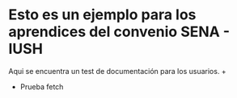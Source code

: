 # Esto es un ejemplo para los aprendices del convenio SENA - IUSH 

Aqui se encuentra un test de documentación para los usuarios.
+
+ Prueba fetch
